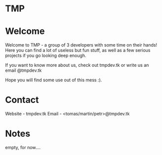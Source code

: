 # TMP

# Welcome
Welcome to TMP - a group of 3 developers with some time on their hands! Here you can find a lot of useless but fun stuff, as well as a few serious projects if you go looking deep enough.

If you want to know more about us, check out tmpdev.tk or write us an email <developer name>@tmpdev.tk

Hope you will find some use out of this mess :).

# Contact
Website - tmpdev.tk
Email - <tomas/martin/petr>@tmpdev.tk

# Notes
empty, for now....
